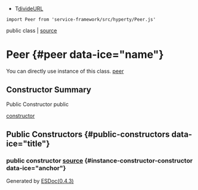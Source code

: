 -   <span class="kind-typedef" data-ice="kind">T</span><span
    data-ice="name"><span>[divideURL](../../../typedef/index.html#static-typedef-divideURL)</span></span>

</div>
<div class="content" data-ice="content">

<div class="header-notice">

<div class="import-path" data-ice="importPath">

``` {.prettyprint}
import Peer from 'service-framework/src/hyperty/Peer.js'
```

</div>

<span data-ice="access">public</span> <span data-ice="kind">class</span>
<span data-ice="source">|
<span>[source](../../../file/src/hyperty/Peer.js.html#lineNumber1)</span></span>

</div>

<div class="self-detail detail">

Peer {#peer data-ice="name"}
====

<div class="instance-docs" data-ice="instanceDocs">

<span>You can directly use instance of this class.</span> <span
data-ice="instanceDoc"><span>[peer](../../../variable/index.html#static-variable-peer)</span></span>

</div>

</div>

<div data-ice="constructorSummary">

Constructor Summary
-------------------

Public Constructor <span class="access" data-ice="access">public</span>
<span class="override" data-ice="override"></span>
<div>

<span
data-ice="name"><span>[constructor](../../../class/src/hyperty/Peer.js~Peer.html#instance-constructor-constructor)</span></span>

</div>

<div>

</div>

</div>

<div data-ice="constructorDetails">

Public Constructors {#public-constructors data-ice="title"}
-------------------

<div class="detail" data-ice="detail">

### <span class="access" data-ice="access">public</span> <span data-ice="name">constructor</span> <span class="right-info"> <span data-ice="source"><span>[source](../../../file/src/hyperty/Peer.js.html#lineNumber3)</span></span> </span> {#instance-constructor-constructor data-ice="anchor"}

<div data-ice="properties">

</div>

</div>

</div>

</div>

Generated by [ESDoc<span
data-ice="esdocVersion">(0.4.3)</span>](https://esdoc.org)
